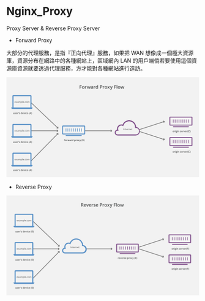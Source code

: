 # Nginx_Proxy
Proxy Server &amp; Reverse Proxy Server


* Forward Proxy

大部分的代理服務，是指『正向代理』服務，如果把 WAN 想像成一個極大資源庫，資源分布在網路中的各種網站上，區域網內 LAN 的用戶端倘若要使用這個資源庫資源就要透過代理服務，方才能對各種網站進行造訪。

![forward](https://raw.githubusercontent.com/QueenieCplusplus/Nginx_Proxy/master/Forward_Proxy.png)


* Reverse Proxy

![reverse](https://raw.githubusercontent.com/QueenieCplusplus/Nginx_Proxy/master/Reversed_Proxy.png)
